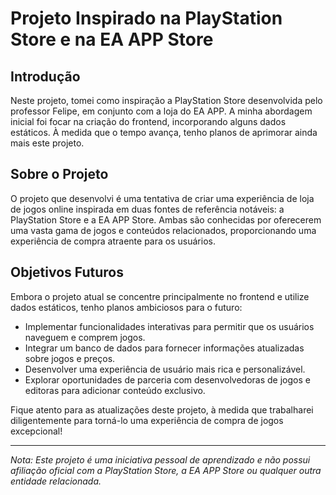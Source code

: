 # Projeto Inspirado na PlayStation Store e na EA APP Store

## Introdução

Neste projeto, tomei como inspiração a PlayStation Store desenvolvida pelo professor Felipe, em conjunto com a loja do EA APP. A minha abordagem inicial foi focar na criação do frontend, incorporando alguns dados estáticos. À medida que o tempo avança, tenho planos de aprimorar ainda mais este projeto.

## Sobre o Projeto

O projeto que desenvolvi é uma tentativa de criar uma experiência de loja de jogos online inspirada em duas fontes de referência notáveis: a PlayStation Store e a EA APP Store. Ambas são conhecidas por oferecerem uma vasta gama de jogos e conteúdos relacionados, proporcionando uma experiência de compra atraente para os usuários.

## Objetivos Futuros

Embora o projeto atual se concentre principalmente no frontend e utilize dados estáticos, tenho planos ambiciosos para o futuro:

- Implementar funcionalidades interativas para permitir que os usuários naveguem e comprem jogos.
- Integrar um banco de dados para fornecer informações atualizadas sobre jogos e preços.
- Desenvolver uma experiência de usuário mais rica e personalizável.
- Explorar oportunidades de parceria com desenvolvedoras de jogos e editoras para adicionar conteúdo exclusivo.

Fique atento para as atualizações deste projeto, à medida que trabalharei diligentemente para torná-lo uma experiência de compra de jogos excepcional!

---

*Nota: Este projeto é uma iniciativa pessoal de aprendizado e não possui afiliação oficial com a PlayStation Store, a EA APP Store ou qualquer outra entidade relacionada.*
